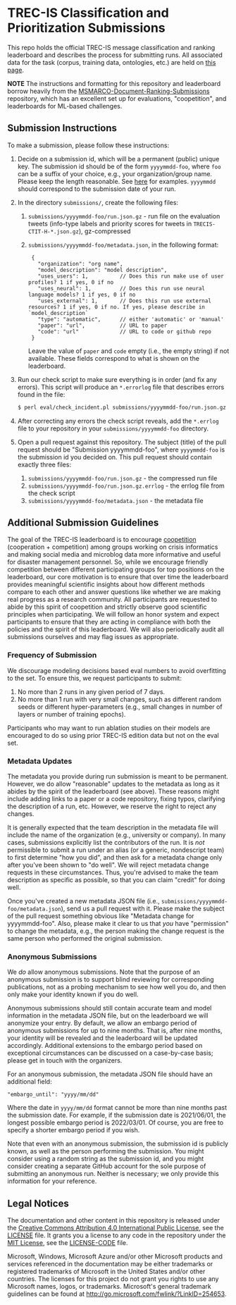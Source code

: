 # TREC-IS Classification and Prioritization Submissions

This repo holds the official TREC-IS message classification and ranking leaderboard and describes the process for submitting runs.
All associated data for the task (corpus, training data, ontologies, etc.) are held on [this page](https://trecis.org).

**NOTE** The instructions and formatting for this repository and leaderboard borrow heavily from the [MSMARCO-Document-Ranking-Submissions](https://github.com/microsoft/MSMARCO-Document-Ranking-Submissions) repository, which has an excellent set up for evaluations, "coopetition", and leaderboards for ML-based challenges.

## Submission Instructions

To make a submission, please follow these instructions:

1. Decide on a submission id, which will be a permanent (public) unique key. The submission id should be of the form `yyyymmdd-foo`, where `foo` can be a suffix of your choice, e.g., your organization/group name.
Please keep the length reasonable.
See [here](https://github.com/infeco/trecis.boards/tree/main/submissions) for examples.
`yyyymmdd` should correspond to the submission date of your run.

2. In the directory `submissions/`, create the following files:
   1. `submissions/yyyymmdd-foo/run.json.gz` - run file on the evaluation tweets (info-type labels and priority scores for tweets in `TRECIS-CTIT-H-*.json.gz`), gz-compressed
   2. `submissions/yyyymmdd-foo/metadata.json`, in the following format:

       ```
        {
          "organization": "org name",
          "model_description": "model description",
          "uses_users": 1,          // Does this run make use of user profiles? 1 if yes, 0 if no
          "uses_neural": 1,         // Does this run use neural language models? 1 if yes, 0 if no
          "uses_external": 1,       // Does this run use external resources? 1 if yes, 0 if no. If yes, please describe in `model_description`
          "type": "automatic",      // either 'automatic' or 'manual'
          "paper": "url",           // URL to paper
          "code": "url"             // URL to code or github repo
        }
       ```
       Leave the value of `paper` and `code` empty (i.e., the empty string) if not available.
       These fields correspond to what is shown on the leaderboard.

3. Run our check script to make sure everything is in order (and fix any errors). This script will produce an `*.errorlog` file that describes errors found in the file:
   ```bash
   $ perl eval/check_incident.pl submissions/yyyymmdd-foo/run.json.gz
   ```

4. After correcting any errors the check script reveals, add the `*.errlog` file to your repository in your `submissions/yyyymmdd-foo` directory.

5. Open a pull request against this repository.
The subject (title) of the pull request should be "Submission yyyymmdd-foo", where `yyyymmdd-foo` is the submission id you decided on.
This pull request should contain exactly three files:
   1. `submissions/yyyymmdd-foo/run.json.gz` - the compressed run file
   2. `submissions/yyyymmdd-foo/run.json.gz.errlog` - the errlog file from the check script
   3. `submissions/yyyymmdd-foo/metadata.json` - the metadata file



## Additional Submission Guidelines

The goal of the TREC-IS leaderboard is to encourage [coopetition](https://en.wikipedia.org/wiki/Coopetition) (cooperation + competition) among  groups working on crisis informatics and making social media and microblog data more informative and useful for disaster management personnel.
So, while we encourage friendly competition between different participating groups for top positions on the leaderboard, our core motivation is to ensure that over time the leaderboard provides meaningful scientific insights about how different methods compare to each other and answer questions like whether we are making real progress as a research community.
All participants are requested to abide by this spirit of coopetition and strictly observe good scientific principles when participating.
We will follow an honor system and expect participants to ensure that they are acting in compliance with both the policies and the spirit of this leaderboard.
We will also periodically audit all submissions ourselves and may flag issues as appropriate. 

### Frequency of Submission

We discourage modeling decisions based eval numbers to avoid overfitting to the set.
To ensure this, we request participants to submit:

1. No more than 2 runs in any given period of 7 days.
2. No more than 1 run with very small changes, such as different random seeds or different hyper-parameters (e.g., small changes in number of layers or number of training epochs).

Participants who may want to run ablation studies on their models are encouraged to do so using prior TREC-IS edition data but not on the eval set.

### Metadata Updates

The metadata you provide during run submission is meant to be permanent.
However, we do allow "reasonable" updates to the metadata as long as it abides by the spirit of the leaderboard (see above).
These reasons might include adding links to a paper or a code repository, fixing typos, clarifying the description of a run, etc.
However, we reserve the right to reject any changes.

It is generally expected that the team description in the metadata file will include the name of the organization (e.g., university or company).
In many cases, submissions explicitly list the contributors of the run.
It is _not_ permissible to submit a run under an alias (or a generic, nondescript team) to first determine "how you did", and then ask for a metadata change only after you've been shown to "do well".
We will reject metadata change requests in these circumstances.
Thus, you're advised to make the team description as specific as possible, so that you can claim "credit" for doing well.

Once you've created a new metadata JSON file (i.e., `submissions/yyyymmdd-foo/metadata.json`), send us a pull request with it.
Please make the subject of the pull request something obvious like "Metadata change for yyyymmdd-foo".
Also, please make it clear to us that _you_ have "permission" to change the metadata, e.g., the person making the change request is the same person who performed the original submission. 

### Anonymous Submissions

We _do_ allow anonymous submissions.
Note that the purpose of an anonymous submission is to support blind reviewing for corresponding publications, not as a probing mechanism to see how well you do, and then only make your identity known if you do well.

Anonymous submissions should still contain accurate team and model information in the metadata JSON file, but on the leaderboard we will anonymize your entry.
By default, we allow an embargo period of anonymous submissions for up to nine months.
That is, after nine months, your identity will be revealed and the leaderboard will be updated accordingly.
Additional extensions to the embargo period based on exceptional circumstances can be discussed on a case-by-case basis; please get in touch with the organizers.

For an anonymous submission, the metadata JSON file should have an additional field:

```
"embargo_until": "yyyy/mm/dd"
```

Where the date in `yyyy/mm/dd` format cannot be more than nine months past the submission date.
For example, if the submission date is 2021/06/01, the longest possible embargo period is 2022/03/01.
Of course, you are free to specify a shorter embargo period if you wish.

Note that even with an anonymous submission, the submission id is publicly known, as well as the person performing the submission.
You might consider using a random string as the submission id, and you might consider creating a separate GitHub account for the sole purpose of submitting an anonymous run.
Neither is necessary; we only provide this information for your reference.


## Legal Notices

The documentation and other content in this repository is released under the [Creative Commons Attribution 4.0 International Public License](https://creativecommons.org/licenses/by/4.0/legalcode),
see the [LICENSE](LICENSE) file.
It grants you a license to any code in the repository under the [MIT License](https://opensource.org/licenses/MIT), see the
[LICENSE-CODE](LICENSE-CODE) file.

Microsoft, Windows, Microsoft Azure and/or other Microsoft products and services referenced in the documentation
may be either trademarks or registered trademarks of Microsoft in the United States and/or other countries.
The licenses for this project do not grant you rights to use any Microsoft names, logos, or trademarks.
Microsoft's general trademark guidelines can be found at http://go.microsoft.com/fwlink/?LinkID=254653.


